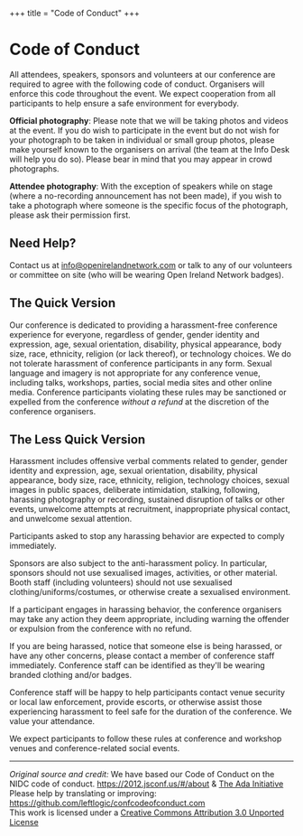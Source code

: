 +++
title = "Code of Conduct"
+++

# Code of Conduct

All attendees, speakers, sponsors and volunteers at our conference are required to agree with the following code of conduct. Organisers will enforce this code throughout the event. We expect cooperation from all participants to help ensure a safe environment for everybody.

**Official photography**: Please note that we will be taking photos and videos at the event. If you do wish to participate in the event but do not wish for your photograph to be taken in individual or small group photos, please make yourself known to the organisers on arrival (the team at the Info Desk will help you do so). Please bear in mind that you may appear in crowd photographs.

**Attendee photography**: With the exception of speakers while on stage (where a no-recording announcement has not been made), if you wish to take a photograph where someone is the specific focus of the photograph, please ask their permission first.

## Need Help?

Contact us at info@openirelandnetwork.com or talk to any of our volunteers or committee on site (who will be wearing Open Ireland Network badges). 

## The Quick Version

Our conference is dedicated to providing a harassment-free conference experience for everyone,
    regardless of gender, gender identity and expression, age, sexual orientation, disability, physical
    appearance, body size, race, ethnicity, religion (or lack thereof), or technology choices. We do not
    tolerate harassment of conference participants in any form. Sexual language and imagery is not
    appropriate for any conference venue, including talks, workshops, parties, social media sites and other online
    media. Conference participants violating these rules may be sanctioned or expelled from the
    conference <em>without a refund</em> at the discretion of the conference organisers.

## The Less Quick Version

Harassment includes offensive verbal comments related to gender, gender identity and expression, age,
    sexual orientation, disability, physical appearance, body size, race, ethnicity, religion,
    technology choices, sexual images in public spaces, deliberate intimidation, stalking, following,
    harassing photography or recording, sustained disruption of talks or other events, unwelcome
    attempts at recruitment, inappropriate physical contact, and unwelcome sexual attention.

Participants asked to stop any harassing behavior are expected to comply immediately.

Sponsors are also subject to the anti-harassment policy. In particular, sponsors should not use
    sexualised images, activities, or other material. Booth staff (including volunteers) should not use
    sexualised clothing/uniforms/costumes, or otherwise create a sexualised environment.

If a participant engages in harassing behavior, the conference organisers may take any action they
    deem appropriate, including warning the offender or expulsion from the conference with no refund.

If you are being harassed, notice that someone else is being harassed, or have any other concerns,
    please contact a member of conference staff immediately. Conference staff can be identified as
    they'll be wearing branded clothing and/or badges.

Conference staff will be happy to help participants contact venue security or local law
    enforcement, provide escorts, or otherwise assist those experiencing harassment to feel safe for the
    duration of the conference. We value your attendance.

We expect participants to follow these rules at conference and workshop venues and conference-related
    social events.

---

_Original source and credit:_
We have based our Code of Conduct on the NIDC code of conduct.
https://2012.jsconf.us/#/about &amp; [The Ada Initiative](http://geekfeminism.wikia.com/wiki/Conference_anti-harassment/Policy)  
Please help by translating or improving: https://github.com/leftlogic/confcodeofconduct.com  
This work is licensed under a [Creative Commons Attribution 3.0 Unported License](https://creativecommons.org/licenses/by/3.0/deed.en_US)

